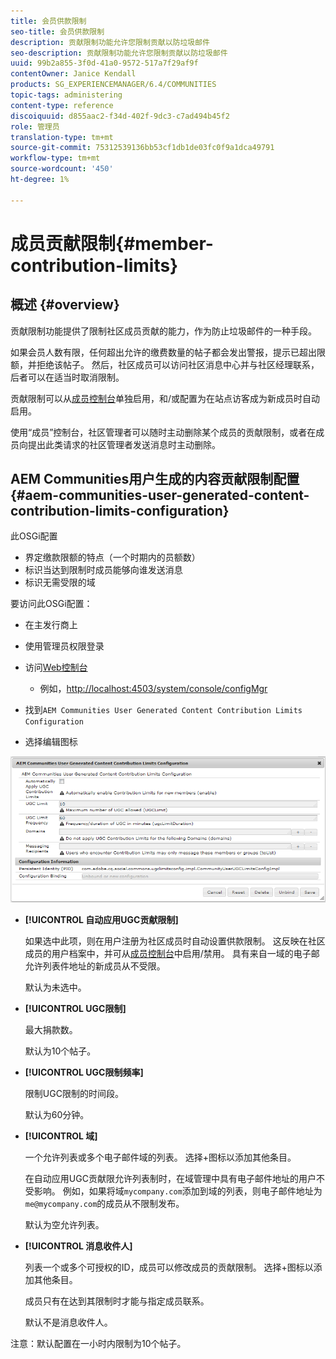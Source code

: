 ```yaml
---
title: 会员供款限制
seo-title: 会员供款限制
description: 贡献限制功能允许您限制贡献以防垃圾邮件
seo-description: 贡献限制功能允许您限制贡献以防垃圾邮件
uuid: 99b2a855-3f0d-41a0-9572-517a7f29af9f
contentOwner: Janice Kendall
products: SG_EXPERIENCEMANAGER/6.4/COMMUNITIES
topic-tags: administering
content-type: reference
discoiquuid: d855aac2-f34d-402f-9dc3-c7ad494b45f2
role: 管理员
translation-type: tm+mt
source-git-commit: 75312539136bb53cf1db1de03fc0f9a1dca49791
workflow-type: tm+mt
source-wordcount: '450'
ht-degree: 1%

---
```



# 成员贡献限制{#member-contribution-limits}

## 概述 {#overview}

贡献限制功能提供了限制社区成员贡献的能力，作为防止垃圾邮件的一种手段。

如果会员人数有限，任何超出允许的缴费数量的帖子都会发出警报，提示已超出限额，并拒绝该帖子。 然后，社区成员可以访问社区消息中心并与社区经理联系，后者可以在适当时取消限制。

贡献限制可以从[成员控制台](members.md)单独启用，和/或配置为在站点访客成为新成员时自动启用。

使用“成员”控制台，社区管理者可以随时主动删除某个成员的贡献限制，或者在成员向提出此类请求的社区管理者发送消息时主动删除。

## AEM Communities用户生成的内容贡献限制配置{#aem-communities-user-generated-content-contribution-limits-configuration}

此OSGi配置

* 界定缴款限额的特点（一个时期内的员额数）
* 标识当达到限制时成员能够向谁发送消息
* 标识无需受限的域

要访问此OSGi配置：

* 在主发行商上
* 使用管理员权限登录
* 访问[Web控制台](../../help/sites-deploying/configuring-osgi.md)

   * 例如，[http://localhost:4503/system/console/configMgr](http://localhost:4503/system/console/configMgr)

* 找到`AEM Communities User Generated Content Contribution Limits Configuration`
* 选择编辑图标

![chlimage_1-127](assets/chlimage_1-127.png)

* **[!UICONTROL 自动应用UGC贡献限制]**

   如果选中此项，则在用户注册为社区成员时自动设置供款限制。 这反映在社区成员的用户档案中，并可从[成员控制台](members.md)中启用/禁用。 具有来自一域的电子邮允许列表件地址的新成员从不受限。

   默认为未选中。

* **[!UICONTROL UGC限制]**

   最大捐款数。

   默认为10个帖子。

* **[!UICONTROL UGC限制频率]**

   限制UGC限制的时间段。

   默认为60分钟。

* **[!UICONTROL 域]**

   一个允许列表或多个电子邮件域的列表。 选择+图标以添加其他条目。

   在自动应用UGC贡献限允许列表制时，在域管理中具有电子邮件地址的用户不受影响。 例如，如果将域`mycompany.com`添加到域的列表，则电子邮件地址为`me@mycompany.com`的成员从不限制发布。

   默认为空允许列表。

* **[!UICONTROL 消息收件人]**

   列表一个或多个可授权的ID，成员可以修改成员的贡献限制。 选择+图标以添加其他条目。

   成员只有在达到其限制时才能与指定成员联系。

   默认不是消息收件人。

注意：默认配置在一小时内限制为10个帖子。
